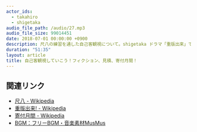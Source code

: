 ```yaml
---
actor_ids:
  - takahiro
  - shigetaka
audio_file_path: /audio/27.mp3
audio_file_size: 99014451
date: 2018-07-01 00:00:00 +0900
description: 尺八の練習を通した自己客観視について。shigetaka ドラマ「重版出来」でフィクションを愉しむ。takahiro おすすめベンダの選び方と寄付月間。
duration: "51:35"
layout: article
title: 自己客観視していこう！フィクション、見積、寄付月間！
---
```


## 関連リンク

- [尺八 - Wikipedia](https://ja.wikipedia.org/wiki/%E5%B0%BA%E5%85%AB)
- [重版出来! - Wikipedia](https://ja.wikipedia.org/wiki/%E9%87%8D%E7%89%88%E5%87%BA%E6%9D%A5!)
- [寄付月間 - Wikipedia](https://ja.wikipedia.org/wiki/%E5%AF%84%E4%BB%98%E6%9C%88%E9%96%93)
- [BGM：フリーBGM・音楽素材MusMus](http://musmus.main.jp/)
